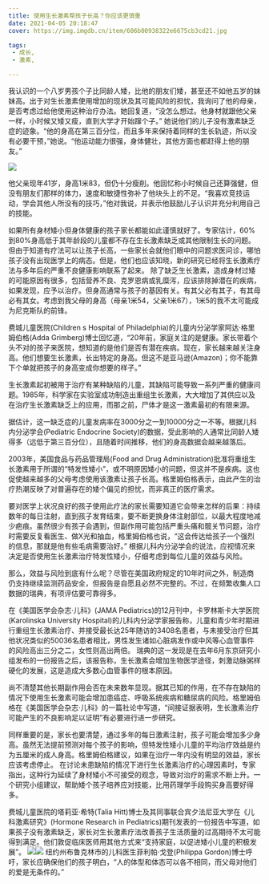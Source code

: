 ```yaml
---
title: 使用生长激素帮孩子长高？你应该更慎重
date: 2021-04-05 20:18:47
cover: https://img.imgdb.cn/item/606b00938322e6675cb3cd21.jpg

tags:
 - 成长,
 - 激素,

---
```


我认识的一个八岁男孩个子比同龄人矮，比他的朋友们矮，甚至还不如他五岁的妹妹高。出于对生长激素使用增加的现状及其可能风险的担忧，我询问了他的母亲，是否考虑过给他使用这种治疗办法。她回复道，“没怎么想过。他身材就跟他父亲一样，小时候又矮又瘦，直到大学才开始蹿个子。”
她说他们的儿子没有激素缺乏症的迹象。“他的身高在第三百分位，而且多年来保持着同样的生长轨迹，所以没有必要干预，”她说。“他运动能力很强，身体健壮，其他方面也都赶得上他的朋友。”

![](https://img.imgdb.cn/item/606b00938322e6675cb3cd21.jpg)

他父亲现年41岁，身高1米83，但仍十分瘦削。他回忆称小时候自己还算强健，但没有朋友们那样的体力，速度和敏捷性弥补了他块头上的不足。“我喜欢竞技运动，学会其他人所没有的技巧，”他对我说，并表示他鼓励儿子认识并充分利用自己的技能。

如果所有身材矮小但身体健康的孩子家长都能如此谨慎就好了。专家估计，60%到80%身高低于其年龄段的儿童都不存在生长激素缺乏或其他限制生长的问题。但由于知道有疗法可以让孩子长高，一些家长会就他们眼中的问题求医问诊，哪怕孩子没有出现医学上的病态。但是，他们也应该知晓，新的研究已经将生长激素疗法与多年后的严重不良健康影响联系了起来。
除了缺乏生长激素，造成身材过矮的可能原因有很多，包括营养不良、克罗恩病或乳糜泻，应该排除掉潜在的疾病，如果发现，应予以治疗。但身高通常与孩子的基因有关。有其父必有其子，有其母必有其女。考虑到我父母的身高（母亲1米54，父亲1米67），1米5的我不太可能成为尼克斯队的前锋。

费城儿童医院(Children s Hospital of Philadelphia)的儿童内分泌学家阿达·格里姆伯格(Adda Grimberg)博士回忆道，“20年前，家庭关注的是健康。家长带着个头不对的孩子来医院，想知道的是他们是否有潜在疾病。现在，家长越来越关注身高。他们想要生长激素，长出特定的身高。但这不是亚马逊(Amazon)；你不能靠下个单就把孩子的身高变成你想要的样子。”

生长激素起初被用于治疗有某种缺陷的儿童，其缺陷可能导致一系列严重的健康问题。1985年，科学家在实验室成功制造出重组生长激素，大大增加了其供应以及在治疗生长激素缺乏上的应用，而那之前，尸体才是这一激素最初的有限来源。

据估计，这一缺乏症的儿童发病率在3000分之一到10000分之一不等。根据儿科内分泌学会(Pediatric Endocrine Society)的数据，受此影响的人通常比同龄人矮得多（远低于第三百分位），且随着时间推移，他们的身高数据会越来越落后。

2003年，美国食品与药品管理局(Food and Drug Administration)批准将重组生长激素用于所谓的“特发性矮小”，或不明原因矮小的问题，但这并不是疾病。这也促使越来越多的父母考虑使用该激素让孩子长高。格里姆伯格表示，由此产生的治疗热潮反映了对普遍存在的矮个偏见的担忧，而非真正的医疗需求。

要对医学上状况良好的孩子使用此疗法的家长需要知道它会带来怎样的后果：持续数年的每日注射，直到孩子发育结束，要不断更换身体注射部位，以最大程度地减少疤痕。虽然很少有孩子会遇到，但副作用可能包括严重头痛和髋关节问题，治疗时需要反复看医生、做X光和抽血，格里姆伯格也说，“这会传达给孩子一个强烈的信息，那就是他有些毛病需要治好。”
根据儿科内分泌学会的说法，应视情况来决定是否使用生长激素治疗特发性矮小，仔细考虑到每位儿童的效益与风险。

那么，效益与风险到底有什么呢？尽管在美国政府规定的10年时间之外，制造商仍支持继续监测药品安全，但报告是自愿且必然不完整的。不过，在频繁收集人口数据的瑞典，有项评估要可靠得多。

在《美国医学会杂志·儿科》(JAMA Pediatrics)的12月刊中，卡罗林斯卡大学医院(Karolinska University Hospital)的儿科内分泌学家报告称，儿童和青少年时期进行重组生长激素治疗、并接受最长达25年随访的3408名患者，与未接受治疗但其他状况类似的50036名患者相比，男性发生诸如心脏病发作或中风等心血管事件的风险高出三分之二，女性则高出两倍。
瑞典的这一发现是在去年6月东京研究小组发布的一份报告之后，该报告称，生长激素会增加生物医学途径，刺激动脉粥样硬化的发展，这是造成大多数心血管事件的根本原因。

尚不清楚其他长期副作用会否在未来数年显现。据其已知的作用，在不存在缺陷的情况下使用生长激素可能会增加患癌症、呼吸系统疾病和糖尿病的风险。格里姆伯格在《美国医学会杂志·儿科》的一篇社论中写道，“间接证据表明，生长激素治疗可能产生的不良影响足以证明”有必要进行进一步研究。

同样重要的是，家长也要清楚，通过多年的每日激素注射，孩子可能会增加多少身高。虽然无法提前预测对每个孩子的影响，但特发性矮小儿童的平均治疗效益是约为五厘米的成人身高。格里姆伯格建议，如果在治疗一年内没有明显的效益，家长应该考虑停止。
在讨论未患缺陷的情况下进行生长激素治疗的心理因素时，专家指出，这种行为延续了身材矮小不可接受的观念，导致对治疗的需求不断上升。一个研究小组建议，帮助矮个孩子培养应对技能，比用药理学手段购买身高要好得多。

费城儿童医院的塔莉亚·希特(Talia Hitt)博士及其同事联合宾夕法尼亚大学在《儿科激素研究》(Hormone Research in Pediatrics)期刊发表的一份报告中写道，如果孩子没有激素缺乏，家长对生长激素疗法改善孩子生活质量的过高期待不太可能得到满足。他们敦促临床医师用其他方式来“支持家庭，以促进矮小儿童的积极发展”。
![](https://img.imgdb.cn/item/606b00938322e6675cb3cd21.jpg)![](https://img.imgdb.cn/item/606b00938322e6675cb3cd21.jpg)
纽约州布鲁克林市的儿科医生菲利帕·戈登(Philippa Gordon)博士呼吁，家长应确保他们的孩子明白，“人的体型和体态可以各不相同，而父母对他们的爱是无条件的。”


